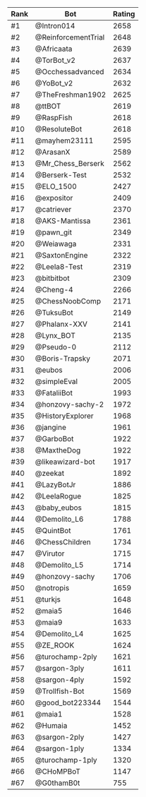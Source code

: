 Rank|Bot|Rating
---|---|---
#1|@Intron014|2658
#2|@ReinforcementTrial|2648
#3|@Africaata|2639
#4|@TorBot_v2|2637
#5|@Occhessadvanced|2634
#6|@YoBot_v2|2632
#7|@TheFreshman1902|2625
#8|@ttBOT|2619
#9|@RaspFish|2618
#10|@ResoluteBot|2618
#11|@mayhem23111|2595
#12|@ArasanX|2589
#13|@Mr_Chess_Berserk|2562
#14|@Berserk-Test|2532
#15|@ELO_1500|2427
#16|@expositor|2409
#17|@catriever|2370
#18|@AKS-Mantissa|2361
#19|@pawn_git|2349
#20|@Weiawaga|2331
#21|@SaxtonEngine|2322
#22|@Leela8-Test|2319
#23|@bitbitbot|2309
#24|@Cheng-4|2266
#25|@ChessNoobComp|2171
#26|@TuksuBot|2149
#27|@Phalanx-XXV|2141
#28|@Lynx_BOT|2135
#29|@Pseudo-0|2112
#30|@Boris-Trapsky|2071
#31|@eubos|2006
#32|@simpleEval|2005
#33|@FataliiBot|1993
#34|@honzovy-sachy-2|1972
#35|@HistoryExplorer|1968
#36|@jangine|1961
#37|@GarboBot|1922
#38|@MaxtheDog|1922
#39|@likeawizard-bot|1917
#40|@zeekat|1892
#41|@LazyBotJr|1886
#42|@LeelaRogue|1825
#43|@baby_eubos|1815
#44|@Demolito_L6|1788
#45|@QuintBot|1761
#46|@ChessChildren|1734
#47|@Virutor|1715
#48|@Demolito_L5|1714
#49|@honzovy-sachy|1706
#50|@notropis|1659
#51|@turkjs|1648
#52|@maia5|1646
#53|@maia9|1633
#54|@Demolito_L4|1625
#55|@ZE_ROOK|1624
#56|@turochamp-2ply|1621
#57|@sargon-3ply|1611
#58|@sargon-4ply|1592
#59|@Trollfish-Bot|1569
#60|@good_bot223344|1544
#61|@maia1|1528
#62|@Humaia|1452
#63|@sargon-2ply|1427
#64|@sargon-1ply|1334
#65|@turochamp-1ply|1320
#66|@CHoMPBoT|1147
#67|@G0thamB0t|755
